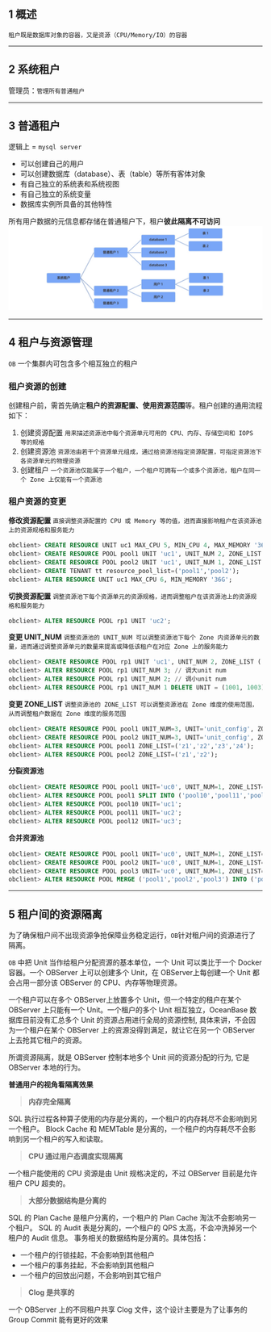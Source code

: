 ## 1 概述

`租户既是数据库对象的容器，又是资源（CPU/Memory/IO）的容器` 

---

## 2 系统租户

管理员：`管理所有普通租户`

---

## 3 普通租户

逻辑上 = `mysql server`

- 可以创建自己的用户
- 可以创建数据库（database）、表（table）等所有客体对象
- 有自己独立的系统表和系统视图
- 有自己独立的系统变量
- 数据库实例所具备的其他特性

所有用户数据的元信息都存储在普通租户下，租户**彼此隔离不可访问**
![](img/tenant.jpeg)

---

## 4 租户与资源管理

`OB` 一个集群内可包含多个相互独立的租户 

### 租户资源的创建

创建租户前，需首先确定**租户的资源配置、使用资源范围**等。租户创建的通用流程如下：

1. 创建资源配置 `用来描述资源池中每个资源单元可用的 CPU、内存、存储空间和 IOPS 等的规格`
2. 创建资源池 `资源池由若干个资源单元组成，通过给资源池指定资源配置，可指定资源池下各资源单元的物理资源`
3. 创建租户 `一个资源池仅能属于一个租户，一个租户可拥有一个或多个资源池，租户在同一个 Zone 上仅能有一个资源池`

### 租户资源的变更

**修改资源配置** `直接调整资源配置的 CPU 或 Memory 等的值，进而直接影响租户在该资源池上的资源规格和服务能力`

```sql
obclient> CREATE RESOURCE UNIT uc1 MAX_CPU 5, MIN_CPU 4, MAX_MEMORY '36G', MIN_MEMORY '32G', MAX_IOPS 128, MIN_IOPS 128, MAX_DISK_SIZE '2T', MAX_SESSION_NUM 64;
obclient> CREATE RESOURCE POOL pool1 UNIT 'uc1', UNIT_NUM 2, ZONE_LIST ('z1', 'z2');
obclient> CREATE RESOURCE POOL pool2 UNIT 'uc1', UNIT_NUM 1, ZONE_LIST ('z3');
obclient> CREATE TENANT tt resource_pool_list=('pool1','pool2');
obclient> ALTER RESOURCE UNIT uc1 MAX_CPU 6, MIN_MEMORY '36G';
```

**切换资源配置** `调整资源池下每个资源单元的资源规格，进而调整租户在该资源池上的资源规格和服务能力`

```sql
obclient> ALTER RESOURCE POOL rp1 UNIT 'uc2';
```

**变更 UNIT_NUM** `调整资源池的 UNIT_NUM 可以调整资源池下每个 Zone 内资源单元的数量，进而通过调整资源单元的数量来提高或降低该租户在对应 Zone 上的服务能力`

```sql
obclient> CREATE RESOURCE POOL rp1 UNIT 'uc1', UNIT_NUM 2, ZONE_LIST ('zone1', 'zone2');
obclient> ALTER RESOURCE POOL rp1 UNIT_NUM 3; // 调大unit num
obclient> ALTER RESOURCE POOL rp1 UNIT_NUM 2; // 调小unit num
obclient> ALTER RESOURCE POOL rp1 UNIT_NUM 1 DELETE UNIT = (1001, 1003); // 指定资源单元调小unit num
```

**变更 ZONE_LIST** `调整资源池的 ZONE_LIST 可以调整资源池在 Zone 维度的使用范围，从而调整租户数据在 Zone 维度的服务范围`

```sql
obclient> CREATE RESOURCE POOL pool1 UNIT_NUM=3, UNIT='unit_config', ZONE_LIST=('z1','z2','z3');
obclient> CREATE RESOURCE POOL pool2 UNIT_NUM=3, UNIT='unit_config', ZONE_LIST=('z1','z2','z3');
obclient> ALTER RESOURCE POOL pool1 ZONE_LIST=('z1','z2','z3','z4');
obclient> ALTER RESOURCE POOL pool2 ZONE_LIST=('z1','z2');
```

**分裂资源池** 

```sql
obclient> CREATE RESOURCE POOL pool1 UNIT='uc0', UNIT_NUM=1, ZONE_LIST=('z1','z2','z3');
obclient> ALTER RESOURCE POOL pool1 SPLIT INTO ('pool10','pool11','pool12') ON ('z1','z2','z3');
obclient> ALTER RESOURCE POOL pool10 UNIT='uc1';
obclient> ALTER RESOURCE POOL pool11 UNIT='uc2';
obclient> ALTER RESOURCE POOL pool12 UNIT='uc3';
```

**合并资源池**

```sql
obclient> CREATE RESOURCE POOL pool1 UNIT='uc0', UNIT_NUM=1, ZONE_LIST=('z1');
obclient> CREATE RESOURCE POOL pool2 UNIT='uc0', UNIT_NUM=1, ZONE_LIST=('z2');
obclient> CREATE RESOURCE POOL pool3 UNIT='uc0', UNIT_NUM=1, ZONE_LIST=('z3');
obclient> ALTER RESOURCE POOL MERGE ('pool1','pool2','pool3') INTO ('pool0');
```

---

## 5 租户间的资源隔离

为了确保租户间不出现资源争抢保障业务稳定运行，`OB`针对租户间的资源进行了隔离。

`OB` 中把 Unit 当作给租户分配资源的基本单位，一个 Unit 可以类比于一个 Docker 容器。一个 OBServer 上可以创建多个 Unit，在 OBServer上每创建一个 Unit 都会占用一部分该 OBServer 的 CPU、内存等物理资源。

一个租户可以在多个 OBServer上放置多个 Unit，但一个特定的租户在某个 OBServer 上只能有一个 Unit。一个租户的多个 Unit 相互独立，OceanBase 数据库目前没有汇总多个 Unit 的资源占用进行全局的资源控制, 具体来讲，不会因为一个租户在某个 OBServer 上的资源没得到满足，就让它在另一个 OBServer 上去抢其它租户的资源。

所谓资源隔离，就是 OBServer 控制本地多个 Unit 间的资源分配的行为, 它是 OBServer 本地的行为。

**普通用户的视角看隔离效果**

> **内存完全隔离**

SQL 执行过程各种算子使用的内存是分离的，一个租户的内存耗尽不会影响到另一个租户。
Block Cache 和 MEMTable 是分离的，一个租户的内存耗尽不会影响到另一个租户的写入和读取。

> **CPU 通过用户态调度实现隔离**

一个租户能使用的 CPU 资源是由 Unit 规格决定的，不过 OBServer 目前是允许租户 CPU 超卖的。

> **大部分数据结构是分离的**

SQL 的 Plan Cache 是租户分离的，一个租户的 Plan Cache 淘汰不会影响另一个租户。
SQL 的 Audit 表是分离的，一个租户的 QPS 太高，不会冲洗掉另一个租户的 Audit 信息。
事务相关的数据结构是分离的。具体包括：

- 一个租户的行锁挂起，不会影响到其他租户
- 一个租户的事务挂起，不会影响到其他租户
- 一个租户的回放出问题，不会影响到其它租户

> **Clog 是共享的**

一个 OBServer 上的不同租户共享 Clog 文件，这个设计主要是为了让事务的 Group Commit 能有更好的效果
